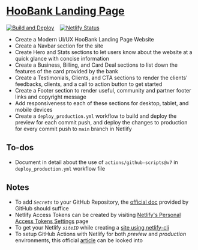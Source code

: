 # [HooBank Landing Page](https://www.figma.com/design/9XLBf8ucCWbtwle0I4wpoY)

[![Build and Deploy](https://github.com/anmolshah80/modern-bank-app/actions/workflows/deploy_production.yml/badge.svg)](https://github.com/anmolshah80/modern-bank-app/actions/workflows/deploy_production.yml) &nbsp;&nbsp; [![Netlify Status](https://api.netlify.com/api/v1/badges/2ad8a66c-9d0c-4a15-8fa9-5439aa12b758/deploy-status)](https://app.netlify.com/sites/modern-bank-app-gha/deploys)

- Create a Modern UI/UX HooBank Landing Page Website
- Create a Navbar section for the site
- Create Hero and Stats sections to let users know about the website at a quick glance with concise information
- Create a Business, Billing, and Card Deal sections to list down the features of the card provided by the bank
- Create a Testimonials, Clients, and CTA sections to render the clients' feedbacks, clients, and a call to action button to get started
- Create a Footer section to render useful, community and partner footer links and copyright message
- Add responsiveness to each of these sections for desktop, tablet, and mobile devices
- Create a `deploy_production.yml` workflow to build and deploy the preview for each commit push, and deploy the changes to production for every commit push to `main` branch in Netlify

## To-dos

- Document in detail about the use of `actions/github-scripts@v7` in `deploy_production.yml` workflow file

## Notes

- To add _`Secrets`_ to your GitHub Repository, the [official doc](https://docs.github.com/en/actions/security-for-github-actions/security-guides/using-secrets-in-github-actions#creating-secrets-for-a-repository) provided by GitHub should suffice
- Netlify Access Tokens can be created by visiting [Netlify's Personal Access Tokens Settings](https://app.netlify.com/user/applications#personal-access-tokens) page
- To get your Netlify _`siteID`_ while creating a [site using netlify-cli](https://www.raulmelo.me/en/blog/deploying-netlify-github-actions-guide#netlify-project)
- To setup GitHub Actions with Netlify for both _preview_ and _production_ environments, this official [article](https://www.raulmelo.me/en/blog/deploying-netlify-github-actions-guide) can be looked into
